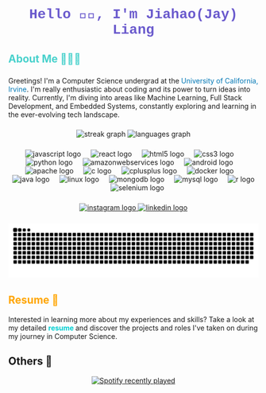 <h1 align="center" style="color: #6a5acd; font-family: 'Courier New', Courier, monospace;">Hello 👋🏼, I'm Jiahao(Jay) Liang</h1>

###
<h2 align="left" style="color: #48d1cc;">About Me 👨🏼‍💻</h2>

###

<p align="left">
  Greetings! I'm a Computer Science undergrad at the 
  <a href="https://uci.edu/" style="text-decoration: none; color: #0077B5;">University of California, Irvine</a>. 
  I'm really enthusiastic about coding and its power to turn ideas into reality. Currently, I'm diving into areas like 
  Machine Learning, Full Stack Development, and Embedded Systems, constantly exploring and learning in the ever-evolving tech landscape.
</p>

###

<div align="center">
  <img src="https://streak-stats.demolab.com?user=notsojay&locale=en&mode=daily&theme=dracula&hide_border=false&border_radius=5" height="150" alt="streak graph"  />
  <img src="https://github-readme-stats.vercel.app/api/top-langs?username=notsojay&locale=en&hide_title=false&layout=compact&card_width=320&langs_count=5&theme=dracula&hide_border=false" height="150" alt="languages graph"  />
</div>

###

<div align="center">
  <img src="https://cdn.jsdelivr.net/gh/devicons/devicon/icons/javascript/javascript-original.svg" height="30" alt="javascript logo"  />
  <img width="12" />
  <img src="https://cdn.jsdelivr.net/gh/devicons/devicon/icons/react/react-original.svg" height="30" alt="react logo"  />
  <img width="12" />
  <img src="https://cdn.jsdelivr.net/gh/devicons/devicon/icons/html5/html5-original.svg" height="30" alt="html5 logo"  />
  <img width="12" />
  <img src="https://cdn.jsdelivr.net/gh/devicons/devicon/icons/css3/css3-original.svg" height="30" alt="css3 logo"  />
  <img width="12" />
  <img src="https://cdn.jsdelivr.net/gh/devicons/devicon/icons/python/python-original.svg" height="30" alt="python logo"  />
  <img width="12" />
  <img src="https://cdn.jsdelivr.net/gh/devicons/devicon/icons/amazonwebservices/amazonwebservices-original.svg" height="30" alt="amazonwebservices logo"  />
  <img width="12" />
  <img src="https://cdn.jsdelivr.net/gh/devicons/devicon/icons/android/android-original.svg" height="30" alt="android logo"  />
  <img width="12" />
  <img src="https://cdn.jsdelivr.net/gh/devicons/devicon/icons/apache/apache-original.svg" height="30" alt="apache logo"  />
  <img width="12" />
  <img src="https://cdn.jsdelivr.net/gh/devicons/devicon/icons/c/c-original.svg" height="30" alt="c logo"  />
  <img width="12" />
  <img src="https://cdn.jsdelivr.net/gh/devicons/devicon/icons/cplusplus/cplusplus-original.svg" height="30" alt="cplusplus logo"  />
  <img width="12" />
  <img src="https://cdn.jsdelivr.net/gh/devicons/devicon/icons/docker/docker-original.svg" height="30" alt="docker logo"  />
  <img width="12" />
  <img src="https://cdn.jsdelivr.net/gh/devicons/devicon/icons/java/java-original.svg" height="30" alt="java logo"  />
  <img width="12" />
  <img src="https://cdn.jsdelivr.net/gh/devicons/devicon/icons/linux/linux-original.svg" height="30" alt="linux logo"  />
  <img width="12" />
  <img src="https://cdn.jsdelivr.net/gh/devicons/devicon/icons/mongodb/mongodb-original.svg" height="30" alt="mongodb logo"  />
  <img width="12" />
  <img src="https://cdn.jsdelivr.net/gh/devicons/devicon/icons/mysql/mysql-original.svg" height="30" alt="mysql logo"  />
  <img width="12" />
  <img src="https://cdn.jsdelivr.net/gh/devicons/devicon/icons/r/r-original.svg" height="30" alt="r logo"  />
  <img width="12" />
  <img src="https://cdn.jsdelivr.net/gh/devicons/devicon/icons/selenium/selenium-original.svg" height="30" alt="selenium logo"  />
</div>

###

<div align="center">
  <a href="https://www.instagram.com/notsojay/" target="_blank">
    <img src="https://img.shields.io/static/v1?message=Instagram&logo=instagram&label=&color=E4405F&logoColor=white&labelColor=&style=for-the-badge" height="33" alt="instagram logo"  />
  </a>
  <a href="https://www.linkedin.com/in/jiahao-liang-notsojay" target="_blank">
    <img src="https://img.shields.io/static/v1?message=LinkedIn&logo=linkedin&label=&color=0077B5&logoColor=white&labelColor=&style=for-the-badge" height="33" alt="linkedin logo"  />
  </a>
</div>

###

<img src="https://raw.githubusercontent.com/notsojay/notsojay/output/snake.svg" alt="Snake animation" />

###

<h2 align="left" style="color: #ffa500;">Resume 📝</h2>
<p>
  Interested in learning more about my experiences and skills? Take a look at my detailed 
  <a href="resource/Jiahao_Liang_Resume0.pdf" 
     style="text-decoration: none; color: #00ced1; font-weight: bold;">
     resume
  </a>
  and discover the projects and roles I've taken on during my journey in Computer Science.
</p>

###

<h2 align="left">Others 🧩</h2>
<div align="center">
  <a href="https://open.spotify.com/user/22v4koe3wplpqx46jjod2stea">
    <img src="https://spotify-recently-played-readme.vercel.app/api?user=22v4koe3wplpqx46jjod2stea&count=5&unique=true" alt="Spotify recently played"  />
  </a>
</div>

###
